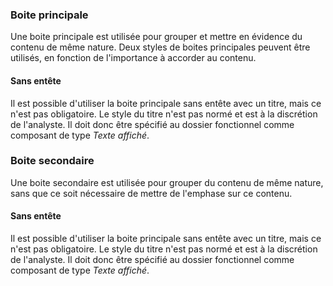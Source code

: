 ### Boite principale
Une boite principale est utilisée pour grouper et mettre en évidence du contenu de même nature. Deux styles de boites principales peuvent être utilisés, en fonction de l'importance à accorder au contenu.

#### Sans entête
Il est possible d'utiliser la boite principale sans entête avec un titre, mais ce n'est pas obligatoire. Le style du titre n'est pas normé et est à la discrétion de l'analyste. Il doit donc être spécifié au dossier fonctionnel comme composant de type *Texte affiché*.
### Boite secondaire
Une boite secondaire est utilisée pour grouper du contenu de même nature, sans que ce soit nécessaire de mettre de l'emphase sur ce contenu.

#### Sans entête
Il est possible d'utiliser la boite principale sans entête avec un titre, mais ce n'est pas obligatoire. Le style du titre n'est pas normé et est à la discrétion de l'analyste. Il doit donc être spécifié au dossier fonctionnel comme composant de type *Texte affiché*.